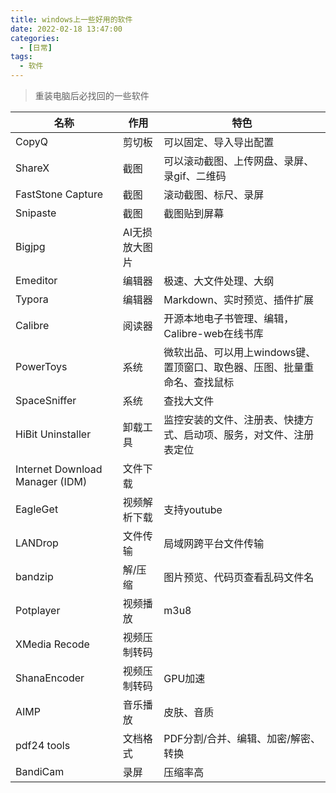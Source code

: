 ```yaml
---
title: windows上一些好用的软件
date: 2022-02-18 13:47:00
categories:
  - [日常]
tags:
  - 软件
---
```

> 重装电脑后必找回的一些软件

<!-- more -->
| 名称                              | 作用       | 特色                                       |
|---------------------------------|----------|------------------------------------------|
| CopyQ                           | 剪切板      | 可以固定、导入导出配置                              |
| ShareX                          | 截图       | 可以滚动截图、上传网盘、录屏、录gif、二维码                  |
| FastStone Capture               | 截图       | 滚动截图、标尺、录屏                               |
| Snipaste                        | 截图       | 截图贴到屏幕                                   |
| Bigjpg                          | AI无损放大图片 |                                          |
| Emeditor                        | 编辑器      | 极速、大文件处理、大纲                              |
| Typora                          | 编辑器      | Markdown、实时预览、插件扩展                       |
| Calibre                         | 阅读器      | 开源本地电子书管理、编辑，Calibre-web在线书库             |
| PowerToys                       | 系统       | 微软出品、可以用上windows键、置顶窗口、取色器、压图、批量重命名、查找鼠标 |
| SpaceSniffer                    | 系统       | 查找大文件                                    |
| HiBit Uninstaller               | 卸载工具     | 监控安装的文件、注册表、快捷方式、启动项、服务，对文件、注册表定位        |
| Internet Download Manager (IDM) | 文件下载     |                                          |
| EagleGet                        | 视频解析下载   | 支持youtube                                |
| LANDrop                         | 文件传输     | 局域网跨平台文件传输                               |
| bandzip                         | 解/压缩     | 图片预览、代码页查看乱码文件名                          |
| Potplayer                       | 视频播放     | m3u8                                     |
| XMedia Recode                   | 视频压制转码   |                                          |
| ShanaEncoder                    | 视频压制转码   | GPU加速                                    |
| AIMP                            | 音乐播放     | 皮肤、音质                                    |
| pdf24 tools                     | 文档格式     | PDF分割/合并、编辑、加密/解密、转换                     |
| BandiCam                        | 录屏       | 压缩率高                                     |